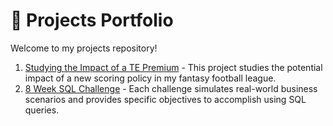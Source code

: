 # :rocket: Projects Portfolio

Welcome to my projects repository!

1. [Studying the Impact of a TE Premium](https://github.com/TeamPete/SleeperProject/blob/main/README.md) - This project studies the potential impact of a new scoring policy in my fantasy football league.
2. [8 Week SQL Challenge](https://github.com/TeamPete/8-Week-SQL-Challenge/blob/main/README.md) - Each challenge simulates real-world business scenarios and provides specific objectives to accomplish using SQL queries.
